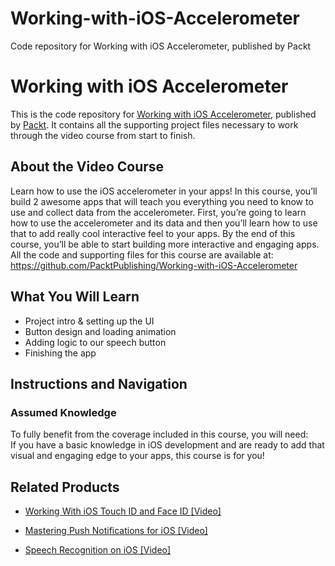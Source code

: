 # Working-with-iOS-Accelerometer
Code repository for Working with iOS Accelerometer, published by Packt
# Working with iOS Accelerometer
This is the code repository for [Working with iOS Accelerometer](https://www.packtpub.com/application-development/speech-recognition-ios-video?utm_source=github&utm_medium=repository&utm_campaign=9781789955828), published by [Packt](https://www.packtpub.com/?utm_source=github). It contains all the supporting project files necessary to work through the video course from start to finish.
## About the Video Course
Learn how to use the iOS accelerometer in your apps! In this course, you’ll build 2 awesome apps that will teach you everything you need to know to use and collect data from the accelerometer. First, you’re going to learn how to use the accelerometer and its data and then you’ll learn how to use that to add really cool interactive feel to your apps. By the end of this course, you’ll be able to start building more interactive and engaging apps.
All the code and supporting files for this course are available at: https://github.com/PacktPublishing/Working-with-iOS-Accelerometer

<H2>What You Will Learn</H2>
<DIV class=book-info-will-learn-text>
<UL>
<LI>Project intro &amp; setting up the UI 
<LI>Button design and loading animation 
<LI>Adding logic to our speech button 
<LI>Finishing the app </LI></UL></DIV>

## Instructions and Navigation
### Assumed Knowledge
To fully benefit from the coverage included in this course, you will need:<br/>
If you have a basic knowledge in iOS development and are ready to add that visual and engaging edge to your apps, this course is for you!

   

## Related Products
* [Working With iOS Touch ID and Face ID [Video]](https://www.packtpub.com/application-development/speech-recognition-ios-video?utm_source=github&utm_medium=repository&utm_campaign=9781789955828)

* [Mastering Push Notifications for iOS [Video]](https://www.packtpub.com/application-development/speech-recognition-ios-video?utm_source=github&utm_medium=repository&utm_campaign=9781789955828)

* [Speech Recognition on iOS [Video]](https://www.packtpub.com/application-development/speech-recognition-ios-video?utm_source=github&utm_medium=repository&utm_campaign=9781789955828)

